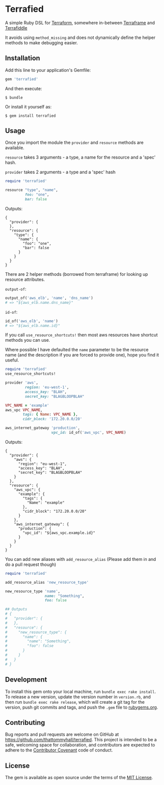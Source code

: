 # Terrafied

A simple Ruby DSL for [Terraform](), somewhere in-between
[Terraframe](https://github.com/eropple/terraframe/) and
[Terrafiddle](https://github.com/glenjamin/terrafiddle)

It avoids using `method_missing` and does not dynamically define the
helper methods to make debugging easier.

## Installation

Add this line to your application's Gemfile:

```ruby
gem 'terrafied'
```

And then execute:

    $ bundle

Or install it yourself as:

    $ gem install terrafied

## Usage

Once you import the module the `provider` and `resource` methods are
available.

`resource` takes 3 arguments - a type, a name for the resource and a
'spec' hash.

`provider` takes 2 arguments - a type and a 'spec' hash


```ruby
require 'terrafied'

resource "type", "name",
         foo: "one",
         bar: false
```

Outputs:

```
{
  "provider": {
  },
  "resource": {
    "type": {
      "name": {
        "foo": "one",
        "bar": false
      }
    }
  }
}
```

There are 2 helper methods (borrowed from terraframe) for looking up
resource attributes.

`output-of`:

```ruby
output_of('aws_elb', 'name', 'dns_name')
# => "${aws_elb.name.dns_name}"
```

`id-of`:

```ruby
id_of('aws_elb', 'name')
# => "${aws_elb.name.id}"
```

If you call `use_resource_shortcuts!` then most aws resources have
shortcut methods you can use.

Where possible I have defaulted the `name` parameter to be the
resource name (and the description if you are forced to provide one),
hope you find it useful.

```ruby
require 'terrafied'
use_resource_shortcuts!

provider 'aws',
         region: 'eu-west-1',
         access_key: "BLAH",
         secret_key: "BLAGBLOOPBLAH"

VPC_NAME = 'example'
aws_vpc VPC_NAME,
        tags: { Name: VPC_NAME },
        cidr_block: '172.20.0.0/20'

aws_internet_gateway 'production',
                     vpc_id: id_of('aws_vpc', VPC_NAME)
```

Outputs:

```
{
  "provider": {
    "aws": {
      "region": "eu-west-1",
      "access_key": "BLAH",
      "secret_key": "BLAGBLOOPBLAH"
    }
  },
  "resource": {
    "aws_vpc": {
      "example": {
        "tags": {
          "Name": "example"
        },
        "cidr_block": "172.20.0.0/20"
      }
    },
    "aws_internet_gateway": {
      "production": {
        "vpc_id": "${aws_vpc.example.id}"
      }
    }
  }
}
```

You can add new aliases with `add_resource_alias` (Please add them in
and do a pull request though)

```ruby
require 'terrafied'

add_resource_alias 'new_resource_type'

new_resource_type 'name',
                  name: "Something",
                  foo: false

## Outputs
# {
#   "provider": {
#   },
#   "resource": {
#     "new_resource_type": {
#       "name": {
#         "name": "Something",
#         "foo": false
#       }
#     }
#   }
# }

```


## Development

To install this gem onto your local machine, run `bundle exec rake
install`. To release a new version, update the version number in
`version.rb`, and then run `bundle exec rake release`, which will
create a git tag for the version, push git commits and tags, and push
the `.gem` file to [rubygems.org](https://rubygems.org).

## Contributing

Bug reports and pull requests are welcome on GitHub at
https://github.com/thattommyhall/terrafied. This project is intended
to be a safe, welcoming space for collaboration, and contributors are
expected to adhere to the
[Contributor Covenant](contributor-covenant.org) code of conduct.

## License

The gem is available as open source under the terms of the
[MIT License](http://opensource.org/licenses/MIT).
